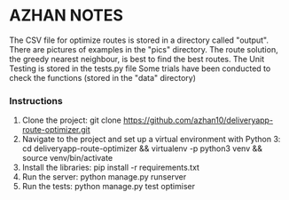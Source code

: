 

# AZHAN NOTES

The CSV file for optimize routes is stored in a directory called "output".
There are pictures of examples in the "pics" directory.
The route solution, the greedy nearest neighbour, is best to find the best routes.
The Unit Testing is stored in the tests.py file
Some trials have been conducted to check the functions (stored in the "data" directory)


### Instructions

1. Clone the project: git clone https://github.com/azhan10/deliveryapp-route-optimizer.git
2. Navigate to the project and set up a virtual environment with Python 3: cd deliveryapp-route-optimizer && virtualenv -p python3 venv && source venv/bin/activate 
3. Install the libraries: pip install -r requirements.txt
4. Run the server: python manage.py runserver
5. Run the tests: python manage.py test optimiser 
